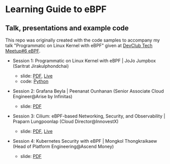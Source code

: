 # Learning Guide to eBPF

## Talk, presentations and example code
This repo was originally created with the code samples to accompany my talk "Programmatic on Linux Kernel with eBPF" given at [DevClub Tech Meetup#6 eBPF](https://www.eventpop.me/e/50818). 

- Session 1: Programmatic on Linux Kernel with eBPF | JoJo Jumpbox (Saritrat Jirakulphondchai)
  - slide: [PDF](/slide/2024-08-29-dev-club-ebpf/01-programmatic-on-linux-kernel%20with-ebpf.pdf), [Live](https://docs.google.com/presentation/d/17E7O1pnyoKN9Y0--QW2zVzVpuzSrL6856SmtIQMNNGc/pub?start=false&loop=false&delayms=3000)
  - code: [Python](./python)

- Session 2: Grafana Beyla | Peenanat Ounhanan (Senior Associate Cloud Engineer@Arise by Infinitas)
  - slide: [PDF](./slide/2024-08-29-dev-club-ebpf/Grafana-Beyla.pdf) 

- Session 3: Cilium: eBPF-based Networking, Security, and Observability | Praparn Lungpoonlap (Cloud Director@InnovestX)
  - slide: [PDF](./slide/2024-08-29-dev-club-ebpf/03-introduction-cilium-ebpf-network.pdf), [Live](https://docs.google.com/presentation/d/1QlIdys51UTxy5naXyMsrpA342GBmdMG9xY-44y5vtGM/edit#slide=id.p1)

- Session 4: Kubernetes Security with eBPF | Mongkol Thongkraikaew (Head of Platform Engineering@Ascend Money)
  - slide: [PDF]()